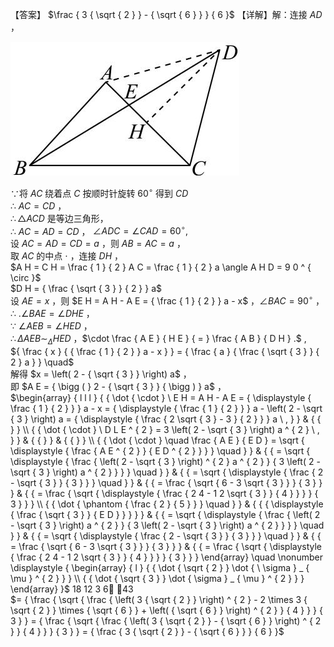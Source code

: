 【答案】 $\frac { 3 { \sqrt { 2 } } - { \sqrt { 6 } } } { 6 }$ 【详解】解：连接 $A D$ ，

![](<../../qs_image_DB/专题1-2_一文吃透相似三角形12个模型·共14类题型（解析版）/afbe814156076300aadc0d9804b95ee862d1d17a7894886843b293f540f60731.jpg>)

∵将 $A C$ 绕着点 $C$ 按顺时针旋转 $6 0 ^ { \circ }$ 得到 $C D$   
∴ $A C = C D$ ，  
$\therefore \triangle A C D$ 是等边三角形，  
∴ $A C = A D = C D$ ， $\angle A D C = \angle C A D = 6 0 ^ { \circ } ,$   
设 $A C = A D = C D = a$ ，则 $A B = A C = a$ ，  
取 $A C$ 的中点 $\cdot$ ，连接 $D H$ ，  
$A H = C H = \frac { 1 } { 2 } A C = \frac { 1 } { 2 } a \angle A H D = 9 0 ^ { \circ }$   
$D H = { \frac { \sqrt { 3 } } { 2 } } a$   
设 $A E = x$ ，则 $E H = A H - A E = { \frac { 1 } { 2 } } a - x$ ，$\angle B A C = 9 0 ^ { \circ }$ ，  
∴ $. \angle B A E = \angle D H E$ ，  
∵ $\angle A E B = \angle H E D$ ，  
$\therefore \Delta A E B \sim _ { \Delta } H E D$ ，$\cdot \frac { A E } { H E } { = } \frac { A B } { D H } .$ ,  
${ \frac { x } { { \frac { 1 } { 2 } } a - x } } = { \frac { a } { \frac { \sqrt { 3 } } { 2 } a } } \quad$   
解得 $x = \left( 2 - { \sqrt { 3 } } \right) a$ ，  
即 $A E = { \bigg ( } 2 - { \sqrt { 3 } } { \bigg ) } a$ ，  
$\begin{array} { l l l } { { \dot { \cdot } \ E H = A H - A E = { \displaystyle { \frac { 1 } { 2 } } } a - x = { \displaystyle { \frac { 1 } { 2 } } } a - \left( 2 - \sqrt { 3 } \right) a = { \displaystyle { \frac { 2 \sqrt { 3 } - 3 } { 2 } } } a \ , } } & { { } } \\ { { \dot { \cdot } \ D L E ^ { 2 } = 3 \left( 2 - \sqrt { 3 } \right) a ^ { 2 } \ , } } & { { } } & { { } } \\ { { \dot { \cdot } \quad \frac { A E } { E D } = \sqrt { \displaystyle { \frac { A E ^ { 2 } } { E D ^ { 2 } } } } \quad } } & { { = \sqrt { \displaystyle { \frac { \left( 2 - \sqrt { 3 } \right) ^ { 2 } a ^ { 2 } } { 3 \left( 2 - \sqrt { 3 } \right) a ^ { 2 } } } } \quad } } & { { = \sqrt { \displaystyle { \frac { 2 - \sqrt { 3 } } { 3 } } } \quad } } & { { = \frac { \sqrt { 6 - 3 \sqrt { 3 } } } { 3 } } } & { { = \frac { \sqrt { \displaystyle { \frac { 2 4 - 1 2 \sqrt { 3 } } { 4 } } } } { 3 } } } \\ { { \dot { \phantom { \frac { 2 } { 5 } } } \quad } } & { { { \displaystyle { \frac { \sqrt { 3 } } { E D } } } } } & { { = \sqrt { \displaystyle { \frac { \left( 2 - \sqrt { 3 } \right) a ^ { 2 } } { 3 \left( 2 - \sqrt { 3 } \right) a ^ { 2 } } } } \quad } } & { { = \sqrt { \displaystyle { \frac { 2 - \sqrt { 3 } } { 3 } } } \quad } } & { { = \frac { \sqrt { 6 - 3 \sqrt { 3 } } } { 3 } } } & { { = \frac { \sqrt { \displaystyle { \frac { 2 4 - 1 2 \sqrt { 3 } } { 4 } } } } { 3 } } } \end{array} \quad \nonumber  \displaystyle { \begin{array} { l } { { \dot { \sqrt { 2 } } \dot { \ \sigma } _ { \mu } ^ { 2 } } } \\ { { \dot { \sqrt { 3 } } \dot { \sigma } _ { \mu } ^ { 2 } } } \end{array} }$ 18 12 3 6 43  
$= { \frac { \sqrt { \frac { \left( 3 { \sqrt { 2 } } \right) ^ { 2 } - 2 \times 3 { \sqrt { 2 } } \times { \sqrt { 6 } } + \left( { \sqrt { 6 } } \right) ^ { 2 } } { 4 } } } { 3 } } = { \frac { \sqrt { \frac { \left( 3 { \sqrt { 2 } } - { \sqrt { 6 } } \right) ^ { 2 } } { 4 } } } { 3 } } = { \frac { 3 { \sqrt { 2 } } - { \sqrt { 6 } } } { 6 } }$
